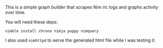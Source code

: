 
This is a simple graph builder that scrapes Nim irc logs and graphs activity over time.

You will need these deps:

```
nimble install chrono nimja puppy nimquery
```

I also used `nimhttpd` to serve the generated html file while I was testing it.
